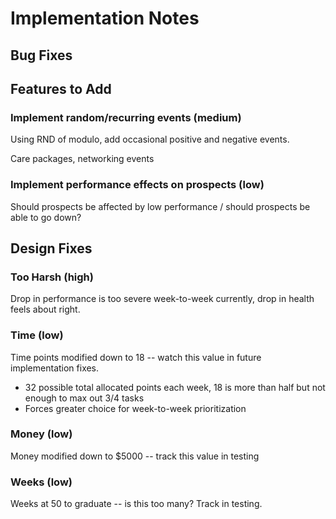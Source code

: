 # Implementation Notes

## Bug Fixes



## Features to Add

### Implement random/recurring events (medium)

Using RND of modulo, add occasional positive and negative events. 

Care packages, networking events

### Implement performance effects on prospects (low)

Should prospects be affected by low performance / should prospects be able to go down?

## Design Fixes

### Too Harsh (high)

Drop in performance is too severe week-to-week currently, drop in health feels about right. 

### Time (low)

Time points modified down to 18 -- watch this value in future implementation fixes. 

- 32 possible total allocated points each week, 18 is more than half but not enough to max out 3/4 tasks
- Forces greater choice for week-to-week prioritization

### Money (low)

Money modified down to $5000 -- track this value in testing

### Weeks (low)

Weeks at 50 to graduate -- is this too many? Track in testing.

